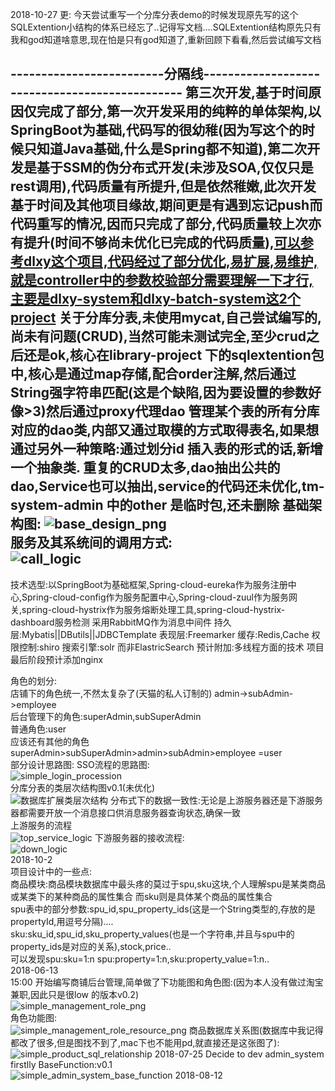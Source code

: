 2018-10-27 更:
今天尝试重写一个分库分表demo的时候发现原先写的这个SQLExtention小结构的体系已经忘了..记得写文档....SQLExtention结构原先只有我和god知道啥意思,现在怕是只有god知道了,重新回顾下看看,然后尝试编写文档<br>


-------------------------分隔线-----------------------------------------------
第三次开发,基于时间原因仅完成了部分,第一次开发采用的纯粹的单体架构,以SpringBoot为基础,代码写的很幼稚(因为写这个的时候只知道Java基础,什么是Spring都不知道),第二次开发是基于SSM的伪分布式开发(未涉及SOA,仅仅只是rest调用),代码质量有所提升,但是依然稚嫩,此次开发基于时间及其他项目缘故,期间更是有遇到忘记push而代码重写的情况,因而只完成了部分,代码质量较上次亦有提升(时间不够尚未优化已完成的代码质量),[可以参考dlxy这个项目,代码经过了部分优化,易扩展,易维护,就是controller中的参数校验部分需要理解一下才行,主要是dlxy-system和dlxy-batch-system这2个project](https://github.com/ItsFunny/dlxy)
关于分库分表,未使用mycat,自己尝试编写的,尚未有问题(CRUD),当然可能未测试完全,至少crud之后还是ok,核心在library-project 下的sqlextention包中,核心是通过map存储,配合order注解,然后通过String强字符串匹配(这是个缺陷,因为要设置的参数好像>3)然后通过proxy代理dao 管理某个表的所有分库对应的dao类,内部又通过取模的方式取得表名,如果想通过另外一种策略:通过划分id 插入表的形式的话,新增一个抽象类.
重复的CRUD太多,dao抽出公共的dao,Service也可以抽出,service的代码还未优化,tm-system-admin 中的other 是临时包,还未删除
基础架构图:
  ![base_design_png](https://github.com/ItsFunny/Tmall_MicroService/blob/master/design.png)<br>
服务及其系统间的调用方式:<br>
![call_logic](https://github.com/ItsFunny/Tmall_MicroService/blob/master/design_img/call_logic.png)<br>
----------------------------------------------------------------------------------
技术选型:以SpringBoot为基础框架,Spring-cloud-eureka作为服务注册中心,Spring-cloud-config作为服务配置中心,Spring-cloud-zuul作为服务网关,spring-cloud-hystrix作为服务熔断处理工具,spring-cloud-hystrix-dashboard服务检测 采用RabbitMQ作为消息中间件
持久层:Mybatis||DButils||JDBCTemplate
表现层:Freemarker
缓存:Redis,Cache
权限控制:shiro
搜索引擎:solr 而非ElastricSearch
预计附加:多线程方面的技术
项目最后阶段预计添加nginx 

角色的划分:</br>
    店铺下的角色统一,不然太复杂了(天猫的私人订制的) admin->subAdmin->employee</br>
    后台管理下的角色:superAdmin,subSuperAdmin </br>
    普通角色:user</br>
    应该还有其他的角色</br>
    superAdmin>subSuperAdmin>admin>subAdmin>employee =user</br>
部分设计思路图:
SSO流程的思路图:<br>
![simple_login_procession](https://github.com/ItsFunny/Tmall_MicroService/blob/master/design_img/login_procession.png)<br>
分库分表的类层次结构图v0.1(未优化)<br>
![数据库扩展类层次结构](https://github.com/ItsFunny/Tmall_MicroService/blob/master/design_img/sql_extention_class.png)
分布式下的数据一致性:无论是上游服务器还是下游服务器都需要开放一个消息接口供消息服务器查询状态,确保一致<br>
上游服务的流程<br>
![top_service_logic](https://github.com/ItsFunny/Tmall_MicroService/blob/master/design_img/data_consistent.png)
下游服务器的接收流程:<br>
![down_logic](https://github.com/ItsFunny/Tmall_MicroService/blob/master/design_img/down_logic_consistent.png)<br>
2018-10-2<br>
  项目设计中的一些点:<br>
  商品模块:商品模块数据库中最头疼的莫过于spu,sku这块,个人理解spu是某类商品或某类下的某种商品的属性集合 而sku则是具体某个商品的属性集合<br>
  spu表中的部分参数:spu_id,spu_property_ids(这是一个String类型的,存放的是propertyId,用逗号分隔)....<br>
  sku:sku_id,spu_id,sku_property_values(也是一个字符串,并且与spu中的property_ids是对应的关系),stock,price..<br>
可以发现spu:sku=1:n spu:property=1:n,sku:property_value=1:n..<br>
2018-06-13</br>
  15:00
    开始编写商铺后台管理,简单做了下功能图和角色图:(因为本人没有做过淘宝兼职,因此只是很low 的版本v0.2)</br>
    ![simple_management_role_png](https://github.com/ItsFunny/Tmall_MicroService/blob/master/tmall-sys-design-imgs/management-role.png)</br>
    角色功能图:</br>
    ![simple_management_role_resource_png](https://github.com/ItsFunny/Tmall_MicroService/blob/master/tmall-sys-design-imgs/management-roel-resource.png)
    商品数据库关系图(数据库中我记得都改了很多,但是图找不到了,mac下也不能用pd,就直接还是这张图了):</br>
   ![simple_product_sql_relationship](https://github.com/ItsFunny/Tmall_MicroService/blob/master/tmall_sql_design_img/product-v0.2.png)
2018-07-25
Decide to dev admin_system firstlly	   BaseFunction:v0.1 </br>
   ![simple_admin_system_base_function](https://github.com/ItsFunny/Tmall_MicroService/blob/master/design_img/admin_design.png)
2018-08-12
